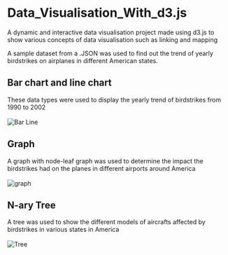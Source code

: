 # Data_Visualisation_With_d3.js
A dynamic and interactive data visualisation project made using d3.js to show various concepts of data visualisation such as linking and mapping

A sample dataset from a .JSON was used to find out the trend of yearly birdstrikes on airplanes in different American states.

## Bar chart and line chart

These data types were used to display the yearly trend of birdstrikes from 1990 to 2002
<br></br>
![Bar Line](https://user-images.githubusercontent.com/114500718/227629751-103ccd0a-9d40-4e46-8f49-9cbdbd271c1e.gif)


## Graph

A graph with node-leaf graph was used to determine the impact the birdstrikes had on the planes in different airports around America
<br></br>
![graph](https://user-images.githubusercontent.com/114500718/227630094-172d92ae-f226-4fcc-81fb-e7157fa8579f.gif)


## N-ary Tree

A tree was used to show the different models of aircrafts affected by birdstrikes in various states in America
<br></br>
![Tree](https://user-images.githubusercontent.com/114500718/227630242-cefb4f16-e5c2-4062-8cfd-1312b513d37f.gif)
